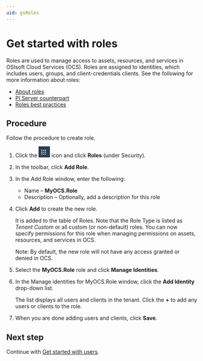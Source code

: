 ```yaml
---
uid: gsRoles
---
```

# Get started with roles

Roles are used to manage access to assets, resources, and services in OSIsoft Cloud Services (OCS). Roles are assigned to identities, which includes users, groups, and client-credentials clients. See the following for more information about roles:

- [About roles](xref:ccRoles)
- [PI Server counterpart](xref:ccRoles#roles-pi-server)
- [Roles best practices](xref:ccRoles#roles-bp)

## Procedure

Follow the procedure to create role.

1. Click the ![Menu icon](images/menu-icon.png) icon and click **Roles** (under Security).

1. In the toolbar, click **Add Role**.

1. In the Add Role window, enter the following:
   - Name  &ndash; **MyOCS.Role**
   - Description &ndash; Optionally, add a description for this role
   
1. Click **Add** to create the new role. 

    It is added to the table of Roles. Note that the Role Type is listed as *Tenant Custom* or all custom (or non-default) roles. You can now specify permissions for this role when managing permissions on assets, resources, and services in OCS. <!-- Check with Doug about "all custom (or non-default) roles" I don't see this and don't quite understand what this means. -->
    
    Note: By default, the new role will not have any access granted or denied in OCS.
    
1. Select the **MyOCS.Role** role and  click **Manage Identities**.

1. In the Manage identities for MyOCS.Role window, click the **Add Identity** drop-down list. 

    The list displays all users and clients in the tenant. Click the **+** to add any users or clients to the role.

1. When you are done adding users and clients, click **Save**.

## Next step

Continue with [Get started with users](xref:gsUsers).

